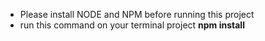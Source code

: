 - Please install NODE and NPM before running this project
- run this command on your terminal project **npm install**